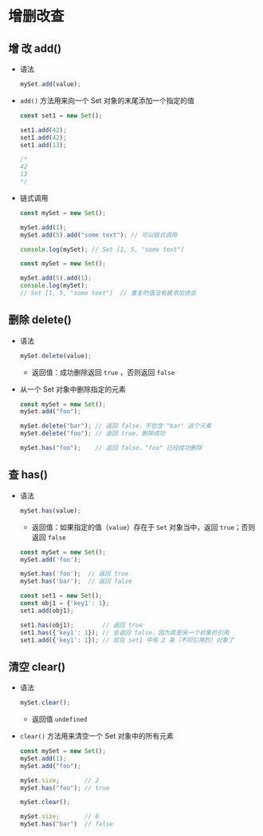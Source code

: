 # 增删改查

## 增 改 add()

+ 语法

    ```js
    mySet.add(value);
    ```

+ `add()` 方法用来向一个 Set 对象的末尾添加一个指定的值

    ```js
    const set1 = new Set();

    set1.add(42);
    set1.add(42);
    set1.add(13);

    /*
    42
    13
    */
    ```

+ 链式调用

    ```js
    const mySet = new Set();

    mySet.add(1);
    mySet.add(5).add("some text"); // 可以链式调用

    console.log(mySet); // Set [1, 5, "some text"]
    ```

    ```js
    const mySet = new Set();

    mySet.add(5).add(1);
    console.log(mySet);
    // Set [1, 5, "some text"]  // 重复的值没有被添加进去
    ```

## 删除 delete()

+ 语法

    ```js
    mySet.delete(value);
    ```

  - 返回值：成功删除返回 `true` ，否则返回 `false`

+ 从一个 Set 对象中删除指定的元素

    ```js
    const mySet = new Set();
    mySet.add("foo");

    mySet.delete("bar"); // 返回 false，不包含 "bar" 这个元素
    mySet.delete("foo"); // 返回 true，删除成功

    mySet.has("foo");    // 返回 false，"foo" 已经成功删除
    ```

## 查 has()

+ 语法

    ```js
    mySet.has(value);
    ```

  - 返回值：如果指定的值（`value`）存在于 `Set` 对象当中，返回 `true`；否则返回 `false`

  ```js
  const mySet = new Set();
  mySet.add('foo');

  mySet.has('foo');  // 返回 true
  mySet.has('bar');  // 返回 false
  ```

  ```js
  const set1 = new Set();
  const obj1 = {'key1': 1};
  set1.add(obj1);

  set1.has(obj1);        // 返回 true
  set1.has({'key1': 1}); // 会返回 false，因为其是另一个对象的引用
  set1.add({'key1': 1}); // 现在 set1 中有 2 条（不同引用的）对象了
  ```

## 清空 clear()

+ 语法

    ```js
    mySet.clear();
    ```

  - 返回值 `undefined`

+ `clear()` 方法用来清空一个 Set 对象中的所有元素

  ```js
  const mySet = new Set();
  mySet.add(1);
  mySet.add("foo");

  mySet.size;       // 2
  mySet.has("foo"); // true

  mySet.clear();

  mySet.size;       // 0
  mySet.has("bar")  // false
  ```
